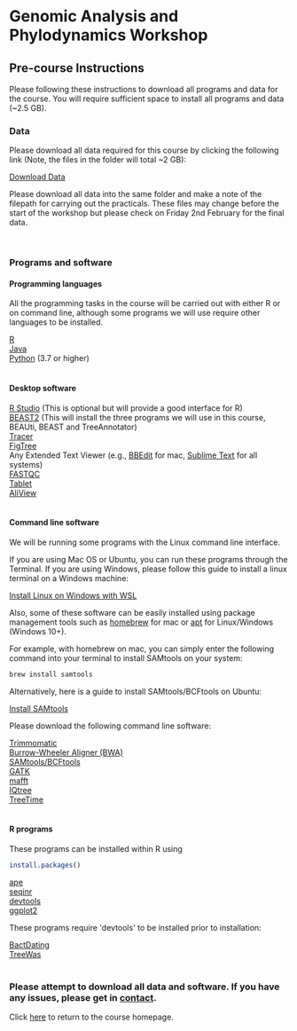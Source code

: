 # Genomic Analysis and Phylodynamics Workshop

## Pre-course Instructions

Please following these instructions to download all programs and data for the course. You will require sufficient space to install all programs and data (~2.5 GB).

### Data 

Please download all data required for this course by clicking the following link (Note, the files in the folder will total ~2 GB):

[Download Data](https://drive.google.com/drive/folders/1w3WG0jCj9BfB6aMB2Kq7vC2Yfx1ck6NB?usp=share_link)
<br>

Please download all data into the same folder and make a note of the filepath for carrying out the practicals. These files may change before the start of the workshop but please check on Friday 2nd February for the final data.

<br>

### Programs and software


#### Programming languages

All the programming tasks in the course will be carried out with either R or on command line, although some programs we will use require other languages to be installed.

[R](https://www.r-project.org) <br>
[Java](https://www.java.com/en/download/manual.jsp) <br>
[Python](https://www.python.org/downloads/) (3.7 or higher) <br>
<br>

#### Desktop software

[R Studio](https://posit.co/download/rstudio-desktop/) (This is optional but will provide a good interface for R)<br>
[BEAST2](https://www.beast2.org) (This will install the three programs we will use in this course, BEAUti, BEAST and TreeAnnotator) <br>
[Tracer](http://tree.bio.ed.ac.uk/software/tracer/)<br>
[FigTree](http://tree.bio.ed.ac.uk/software/figtree/)<br>
Any Extended Text Viewer (e.g., [BBEdit](https://www.barebones.com/products/bbedit/) for mac, [Sublime Text](https://www.sublimetext.com) for all systems) <br>
[FASTQC](https://www.bioinformatics.babraham.ac.uk/projects/fastqc/)<br>
[Tablet](https://ics.hutton.ac.uk/tablet/)<br>
[AliView](https://ormbunkar.se/aliview/)<br>
<br>

#### Command line software

We will be running some programs with the Linux command line interface. 

If you are using Mac OS or Ubuntu, you can run these programs through the Terminal. If you are using Windows, please follow this guide to install a linux terminal on a Windows machine:

[Install Linux on Windows with WSL](https://learn.microsoft.com/en-us/windows/wsl/install) <br>

Also, some of these software can be easily installed using package management tools such as [homebrew](https://brew.sh) for mac or [apt](https://ubuntu.com/server/docs/package-management) for Linux/Windows (Windows 10+).

For example, with homebrew on mac, you can simply enter the following command into your terminal to install SAMtools on your system:

```bash
brew install samtools
```
Alternatively, here is a guide to install SAMtools/BCFtools on Ubuntu:

[Install SAMtools](https://gist.github.com/adefelicibus/f6fd06df1b4bb104ceeaccdd7325b856) <br>


Please download the following command line software:

[Trimmomatic](https://github.com/usadellab/Trimmomatic/releases/tag/v0.39) <br>
[Burrow-Wheeler Aligner (BWA)](https://github.com/lh3/bwa) <br>
[SAMtools/BCFtools](http://www.htslib.org) <br>
[GATK](https://github.com/broadinstitute/gatk/releases) <br>
[mafft](https://mafft.cbrc.jp/alignment/software/) <br>
[IQtree](http://www.iqtree.org) <br>
[TreeTime](https://github.com/neherlab/treetime) <br>
<br>

#### R programs

These programs can be installed within R using
```R
install.packages()
```

[ape](https://cran.r-project.org/web/packages/ape/index.html) <br>
[seqinr](https://cran.r-project.org/web/packages/seqinr/index.html) <br>
[devtools](https://cran.r-project.org/web/packages/devtools/index.html)<br>
[ggplot2](https://ggplot2.tidyverse.org)<br>

These programs require 'devtools' to be installed prior to installation:

[BactDating](https://github.com/xavierdidelot/BactDating) <br>
[TreeWas](https://github.com/caitiecollins/treeWAS) <br>
<br>

### Please attempt to download all data and software. If you have any issues, please get in [contact](mailto:benjamin_sobkowiak@sfu.ca).

Click [here](README.md) to return to the course homepage.

